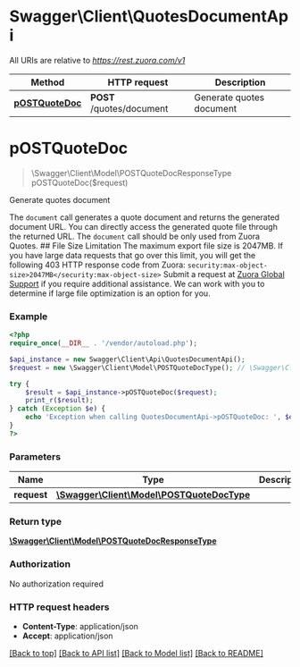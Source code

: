 # Swagger\Client\QuotesDocumentApi

All URIs are relative to *https://rest.zuora.com/v1*

Method | HTTP request | Description
------------- | ------------- | -------------
[**pOSTQuoteDoc**](QuotesDocumentApi.md#pOSTQuoteDoc) | **POST** /quotes/document | Generate quotes document


# **pOSTQuoteDoc**
> \Swagger\Client\Model\POSTQuoteDocResponseType pOSTQuoteDoc($request)

Generate quotes document

The `document` call generates a quote document and returns the generated document URL. You can directly access the generated quote file through the returned URL.  The `document` call should be only used from Zuora Quotes.   ## File Size Limitation  The maximum export file size is 2047MB. If you have large data requests that go over this limit, you will get the following 403 HTTP response code from Zuora: `security:max-object-size>2047MB</security:max-object-size>`  Submit a request at [Zuora Global Support](http://support.zuora.com/) if you require additional assistance.  We can work with you to determine if large file optimization is an option for you.

### Example
```php
<?php
require_once(__DIR__ . '/vendor/autoload.php');

$api_instance = new Swagger\Client\Api\QuotesDocumentApi();
$request = new \Swagger\Client\Model\POSTQuoteDocType(); // \Swagger\Client\Model\POSTQuoteDocType | 

try {
    $result = $api_instance->pOSTQuoteDoc($request);
    print_r($result);
} catch (Exception $e) {
    echo 'Exception when calling QuotesDocumentApi->pOSTQuoteDoc: ', $e->getMessage(), PHP_EOL;
}
?>
```

### Parameters

Name | Type | Description  | Notes
------------- | ------------- | ------------- | -------------
 **request** | [**\Swagger\Client\Model\POSTQuoteDocType**](../Model/\Swagger\Client\Model\POSTQuoteDocType.md)|  |

### Return type

[**\Swagger\Client\Model\POSTQuoteDocResponseType**](../Model/POSTQuoteDocResponseType.md)

### Authorization

No authorization required

### HTTP request headers

 - **Content-Type**: application/json
 - **Accept**: application/json

[[Back to top]](#) [[Back to API list]](../../README.md#documentation-for-api-endpoints) [[Back to Model list]](../../README.md#documentation-for-models) [[Back to README]](../../README.md)

